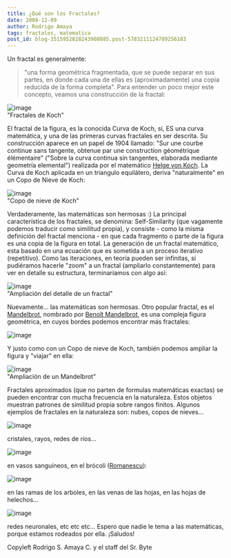 ```yaml
---
title: ¿Qué son los Fractales?
date: 2008-12-09
author: Rodrigo Amaya
tags: fractales, matematica
post_id: blog-3515952828243908885.post-5783211124789256183
---
```


Un fractal es generalmente:
> "una forma geométrica fragmentada,
> que se puede separar en sus partes, en donde cada una de ellas es (aproximadamente) una copia
> reducida de la forma completa".
Para entender un poco mejor este concepto, veamos una construcción de la fractal:

![image](https://upload.wikimedia.org/wikipedia/commons/thumb/d/d9/KochFlake.svg/280px-KochFlake.svg.png)    
"Fractales de Koch"

El fractal de la figura, es la conocida Curva de Koch, si, ES una curva matemática, y una de las primeras curvas fractales en ser descrita. Su construcción aparece en un papel de 1904 llamado: "Sur une courbe continue sans tangente, obtenue par une construction géométrique élémentaire" ("Sobre la curva continua sin tangentes, elaborada mediante geometría elemental") realizada por el matemático [Helge von Koch](https://en.wikipedia.org/wiki/Helge_von_Koch). La Curva de Koch aplicada en un triangulo equilátero, deriva "naturalmente" en un Copo de Nieve de Koch:

![image](https://upload.wikimedia.org/wikipedia/commons/f/fd/Von_Koch_curve.gif)    
"Copo de nieve de Koch"

Verdaderamente, las matemáticas son hermosas :) La principal característica de los fractales, se denomina: Self-Similarity (que vagamente podemos traducir como similitud propia), y consiste - como la misma definición del fractal menciona - en que cada fragmento o parte de la figura es una copia de la figura en total. La generación de un fractal matemático, esta basado en una ecuación que es sometida a un proceso iterativo (repetitivo). Como las iteraciones, en teoría pueden ser infinitas, si pudiéramos hacerle "zoom" a un fractal (ampliarlo constantemente) para ver en detalle su estructura, terminaríamos con algo así:

![image](https://upload.wikimedia.org/wikipedia/commons/6/65/Kochsim.gif)  
"Ampliación del detalle de
un fractal"

Nuevamente... las matemáticas son hermosas. Otro popular fractal, es el [Mandelbrot](https://en.wikipedia.org/wiki/Mandelbrot_set), nombrado por [Benoît Mandelbrot](https://en.wikipedia.org/wiki/Beno%C3%AEt_Mandelbrot), es una compleja figura geométrica, en cuyos bordes podemos encontrar más fractales:

![image](https://upload.wikimedia.org/wikipedia/commons/2/21/Mandel_zoom_00_mandelbrot_set.jpg)  

Y justo como con un Copo de nieve de Koch, también podemos ampliar la figura y "viajar" en ella:

![image](https://upload.wikimedia.org/wikipedia/en/b/ba/Mandelbrot_color_zoom.gif)  
"Ampliación de
un Mandelbrot"

Fractales aproximados (que no parten de formulas matemáticas exactas) se pueden encontrar con mucha frecuencia en la naturaleza. Estos objetos muestran patrones de similitud propia sobre rangos finitos. Algunos ejemplos de fractales en la naturaleza son: nubes, copos de nieves...

![image](https://questgarden.com/47/13/9/070516135658/images/snowflake1.jpg)  

cristales, rayos, redes de ríos...

![image](https://www.nasa.gov/centers/goddard/images/content/118893main_AmazonRiver_1.jpg)  

en vasos sanguíneos, en el brócoli ([Romanescu](https://es.wikipedia.org/wiki/Romanescu)):

![image](https://upload.wikimedia.org/wikipedia/commons/thumb/4/4f/Fractal_Broccoli.jpg/800px-Fractal_Broccoli.jpg)    

en las ramas de los arboles, en las venas de las hojas, en las hojas de helechos...

![image](https://www.miqel.com/images_1/fractal_math_patterns/natural-patterns/Fern.jpg)  

redes neuronales, etc etc etc... Espero que nadie le tema a las matemáticas, porque estamos rodeados por ella. ¡Saludos!

Copyleft Rodrigo S. Amaya C. y el staff del Sr. Byte